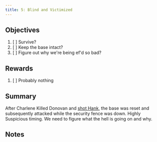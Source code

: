 ```yaml
---
title: 5: Blind and Victimized
---
```


## Objectives

1. [ ] Survive?
2. [ ] Keep the base intact?
3. [ ] Figure out why we're being ef'd so bad?

## Rewards

1. [ ] Probably nothing

## Summary

After Charlene Killed Donovan and [shot Hank](../npcs/hank.md), the base was reset and subsequently attacked while the security fence was down. Highly Suspicious timing. We need to figure what the hell is going on and why.

## Notes
